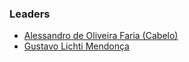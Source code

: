 ### Leaders

* [Alessandro de Oliveira Faria (Cabelo)](mailto:alessandro.faria@owasp.org)
* [Gustavo Lichti Mendonça](mailto:gustavo.lichti@gmail.com)




